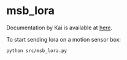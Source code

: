 # msb_lora

Documentation by Kai is available at [here](report/Report.md).

To start sending lora on a motion sensor box:

```
python src/msb_lora.py
```
